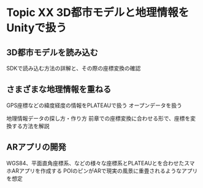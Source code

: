 # Topic XX 3D都市モデルと地理情報をUnityで扱う

## 3D都市モデルを読み込む

SDKで読み込む方法の詳解と、その際の座標変換の確認

## さまざまな地理情報を重ねる

GPS座標などの緯度経度の情報をPLATEAUで扱う
オープンデータを扱う

地理情報データの探し方・作り方
前章での座標変換に合わせる形で、座標を変換する方法を解説

## ARアプリの開発

WGS84、平面直角座標系、などの様々な座標系とPLATEAUとを合わせたスマホARアプリを作成する
POIのピンがARで現実の風景に重畳されるようなアプリを想定

